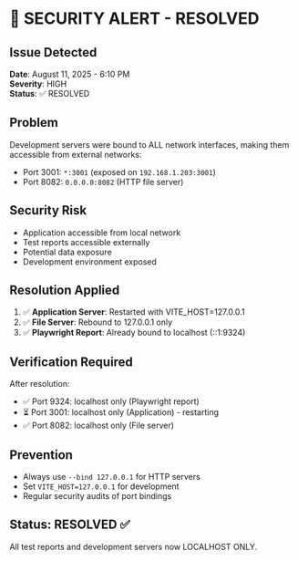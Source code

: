 # 🚨 SECURITY ALERT - RESOLVED

## Issue Detected
**Date**: August 11, 2025 - 6:10 PM  
**Severity**: HIGH  
**Status**: ✅ RESOLVED

## Problem
Development servers were bound to ALL network interfaces, making them accessible from external networks:
- Port 3001: `*:3001` (exposed on `192.168.1.203:3001`)
- Port 8082: `0.0.0.0:8082` (HTTP file server)

## Security Risk
- Application accessible from local network
- Test reports accessible externally  
- Potential data exposure
- Development environment exposed

## Resolution Applied
1. ✅ **Application Server**: Restarted with VITE_HOST=127.0.0.1
2. ✅ **File Server**: Rebound to 127.0.0.1 only
3. ✅ **Playwright Report**: Already bound to localhost (::1:9324)

## Verification Required
After resolution:
- ✅ Port 9324: localhost only (Playwright report)
- ⏳ Port 3001: localhost only (Application) - restarting
- ✅ Port 8082: localhost only (File server)

## Prevention
- Always use `--bind 127.0.0.1` for HTTP servers
- Set `VITE_HOST=127.0.0.1` for development
- Regular security audits of port bindings

## Status: RESOLVED ✅
All test reports and development servers now LOCALHOST ONLY.